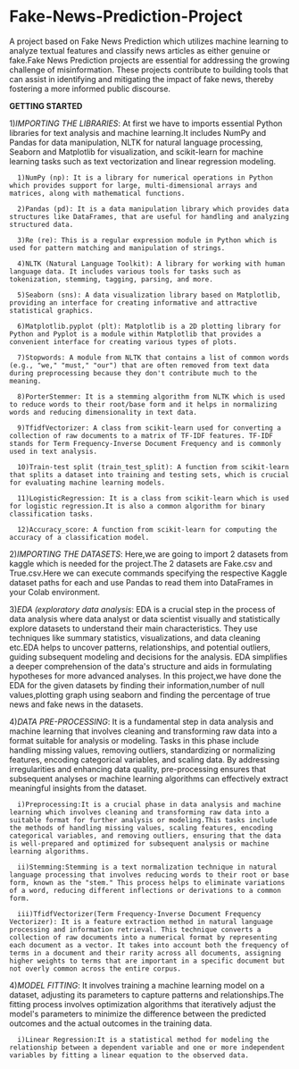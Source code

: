 # Fake-News-Prediction-Project
A project based on  Fake News Prediction which utilizes machine learning to analyze textual features and classify news articles as either genuine or fake.Fake News Prediction projects are essential for addressing the growing challenge of misinformation. These projects contribute to building tools that can assist in identifying and mitigating the impact of fake news, thereby fostering a more informed public discourse.

**GETTING STARTED**

1)*IMPORTING THE LIBRARIES*:
At first we have to imports essential Python libraries for text analysis and machine learning.It includes NumPy and Pandas for data manipulation, NLTK for natural language processing, Seaborn and Matplotlib for visualization, and scikit-learn for machine learning tasks such as text vectorization and linear regression modeling.

      1)NumPy (np): It is a library for numerical operations in Python which provides support for large, multi-dimensional arrays and matrices, along with mathematical functions.

      2)Pandas (pd): It is a data manipulation library which provides data structures like DataFrames, that are useful for handling and analyzing structured data.

      3)Re (re): This is a regular expression module in Python which is used for pattern matching and manipulation of strings.

      4)NLTK (Natural Language Toolkit): A library for working with human language data. It includes various tools for tasks such as tokenization, stemming, tagging, parsing, and more.

      5)Seaborn (sns): A data visualization library based on Matplotlib, providing an interface for creating informative and attractive statistical graphics.

      6)Matplotlib.pyplot (plt): Matplotlib is a 2D plotting library for Python and Pyplot is a module within Matplotlib that provides a convenient interface for creating various types of plots.

      7)Stopwords: A module from NLTK that contains a list of common words (e.g., "we," "must," "our") that are often removed from text data during preprocessing because they don't contribute much to the meaning.

      8)PorterStemmer: It is a stemming algorithm from NLTK which is used to reduce words to their root/base form and it helps in normalizing words and reducing dimensionality in text data.

      9)TfidfVectorizer: A class from scikit-learn used for converting a collection of raw documents to a matrix of TF-IDF features. TF-IDF stands for Term Frequency-Inverse Document Frequency and is commonly used in text analysis.

      10)Train-test split (train_test_split): A function from scikit-learn that splits a dataset into training and testing sets, which is crucial for evaluating machine learning models.

      11)LogisticRegression: It is a class from scikit-learn which is used for logistic regression.It is also a common algorithm for binary classification tasks.

      12)Accuracy_score: A function from scikit-learn for computing the accuracy of a classification model.


2)*IMPORTING THE DATASETS*:
Here,we are going to import 2 datasets from kaggle which is needed for the project.The 2 datasets are Fake.csv and True.csv.Here we can execute commands specifying the respective Kaggle dataset paths for each and use Pandas to read them into DataFrames in your Colab environment.


3)*EDA (exploratory data analysis*:
EDA is a crucial step in the process of data analysis where data analyst or data scientist visually and statistically explore datasets to understand their main characteristics. They use techniques like summary statistics, visualizations, and data cleaning etc.EDA helps to uncover patterns, relationships, and potential outliers, guiding subsequent modeling and decisions for the analysis. EDA simplifies a deeper comprehension of the data's structure and aids in formulating hypotheses for more advanced analyses.
In this project,we have done the EDA for the given datasets by finding their information,number of null values,plotting graph using seaborn and finding the percentage of true news and fake news in the datasets.


4)*DATA PRE-PROCESSING*:
It is a fundamental step in data analysis and machine learning that involves cleaning and transforming raw data into a format suitable for analysis or modeling. Tasks in this phase include handling missing values, removing outliers, standardizing or normalizing features, encoding categorical variables, and scaling data. By addressing irregularities and enhancing data quality, pre-processing ensures that subsequent analyses or machine learning algorithms can effectively extract meaningful insights from the dataset.

      i)Preprocessing:It is a crucial phase in data analysis and machine learning which involves cleaning and transforming raw data into a suitable format for further analysis or modeling.This tasks include the methods of handling missing values, scaling features, encoding categorical variables, and removing outliers, ensuring that the data is well-prepared and optimized for subsequent analysis or machine learning algorithms.

      ii)Stemming:Stemming is a text normalization technique in natural language processing that involves reducing words to their root or base form, known as the "stem." This process helps to eliminate variations of a word, reducing different inflections or derivations to a common form.

      iii)TfidfVectorizer(Term Frequency-Inverse Document Frequency Vectorizer): It is a feature extraction method in natural language processing and information retrieval. This technique converts a collection of raw documents into a numerical format by representing each document as a vector. It takes into account both the frequency of terms in a document and their rarity across all documents, assigning higher weights to terms that are important in a specific document but not overly common across the entire corpus.


4)*MODEL FITTING*:
It involves training a machine learning model on a dataset, adjusting its parameters to capture patterns and relationships.The fitting process involves optimization algorithms that iteratively adjust the model's parameters to minimize the difference between the predicted outcomes and the actual outcomes in the training data.

      i)Linear Regression:It is a statistical method for modeling the relationship between a dependent variable and one or more independent variables by fitting a linear equation to the observed data.



